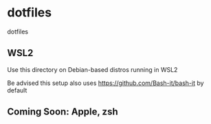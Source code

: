# dotfiles
dotfiles

## WSL2

Use this directory on Debian-based distros running in WSL2

Be advised this setup also uses https://github.com/Bash-it/bash-it by default

## Coming Soon: Apple, zsh
